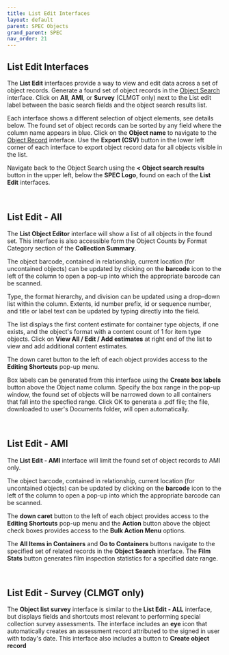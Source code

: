 ```yaml
---
title: List Edit Interfaces
layout: default
parent: SPEC Objects
grand_parent: SPEC
nav_order: 21
---
```


## List Edit Interfaces
The **List Edit** interfaces provide a way to view and edit data across a set of object records. Generate a found set of object records in the [Object Search](https://nypl.github.io/pres-docs/spec/specObjects.html#object-search) interface. Click on **All**, **AMI**, or **Survey** (CLMGT only) next to the List edit label between the basic search fields and the object search results list. 

Each interface shows a different selection of object elements, see details below. The found set of object records can be sorted by any field where the column name appears in blue. Click on the **Object name** to navigate to the [Object Record](https://nypl.github.io/pres-docs/spec/specObjectsObjectRecord.html) interface. Use the **Export (CSV)** button in the lower left corner of each interface to export object record data for all objects visible in the list.

Navigate back to the Object Search using the **< Object search results** button in the upper left, below the **SPEC Logo**, found on each of the **List Edit** interfaces. 


&nbsp; 
&nbsp; 

## List Edit - All 
The **List Object Editor** interface will show a list of all objects in the found set. This interface is also accessible form the Object Counts by Format Category section of the **Collection Summary**.

The object barcode, contained in relationship, current location (for uncontained objects) can be updated by clicking on the **barcode** icon to the left of the column to open a pop-up into which the appropriate barcode can be scanned. 

Type, the format hierarchy, and division can be updated using a drop-down list within the column. Extents, id number prefix, id or sequence number, and title or label text can be updated by typing directly into the field. 

The list displays the first content estimate for container type objects, if one exists, and the object's format with a content count of 1 for item type objects. Click on **View All / Edit / Add estimates** at right end of the list to view and add additional content estimates.

The down caret button to the left of each object provides access to the **Editing Shortcuts** pop-up menu. 

Box labels can be generated from this interface using the **Create box labels** button above the Object name column. Specify the box range in the pop-up window, the found set of objects will be narrowed down to all containers that fall into the specfied range. Click OK to generata a .pdf file; the file, downloaded to user's Documents folder, will open automatically.

&nbsp; 
&nbsp; 

## List Edit - AMI
The **List Edit - AMI** interface will limit the found set of object records to AMI only. 

The object barcode, contained in relationship, current location (for uncontained objects) can be updated by clicking on the **barcode** icon to the left of the column to open a pop-up into which the appropriate barcode can be scanned. 

The **down caret** button to the left of each object provides access to the **Editing Shortcuts** pop-up menu and the **Action** button above the object check boxes provides access to the **Bulk Action Menu** options.

The **All Items in Containers** and **Go to Containers** buttons navigate to the specified set of related records in the  **Object Search** interface. The **Film Stats** button generates film inspection statistics for a specified date range. 

&nbsp; 
&nbsp; 

## List Edit - Survey (CLMGT only)
The **Object list survey** interface is similar to the **List Edit - ALL** interface, but displays fields and shortcuts most relevant to performing special collection survey assessments. The interface includes an **eye** icon that automatically creates an assessment record attributed to the signed in user with today's date. This interface also includes a button to **Create object record** 